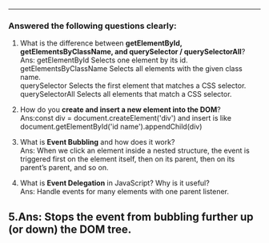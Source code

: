 
---

### Answered the following questions clearly:

1. What is the difference between **getElementById, getElementsByClassName, and querySelector / querySelectorAll**?<br>
Ans: getElementById Selects one element by its id.<br>
     getElementsByClassName Selects all elements with the given class name.<br>
     querySelector Selects the first element that matches a CSS selector.<br>
     querySelectorAll Selects all elements that match a CSS selector.<br>
     
2. How do you **create and insert a new element into the DOM**?<br>
Ans:const div = document.createElement('div') and insert is like<br>
document.getElementById('id name').appendChild(div)<br>
     
3. What is **Event Bubbling** and how does it work?<br>
Ans: When we click an element inside a nested structure, the event is triggered first on the element itself, then on its parent, then on its parent’s parent, and so on.

4. What is **Event Delegation** in JavaScript? Why is it useful?<br>
Ans: Handle events for many elements with one parent listener.<br>

5.Ans: Stops the event from bubbling further up (or down) the DOM tree.
---

